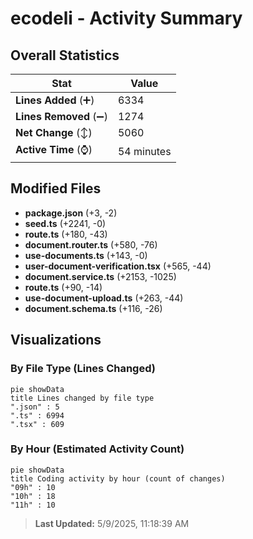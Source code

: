 # ecodeli - Activity Summary 

## Overall Statistics

| Stat                   | Value                                                             |
| ---------------------- | ----------------------------------------------------------------- |
| **Lines Added** (➕)   | 6334                                          |
| **Lines Removed** (➖) | 1274                                        |
| **Net Change** (↕)    | 5060                |
| **Active Time** (⌚)   | 54 minutes |


## Modified Files
- **package.json** (+3, -2)
- **seed.ts** (+2241, -0)
- **route.ts** (+180, -43)
- **document.router.ts** (+580, -76)
- **use-documents.ts** (+143, -0)
- **user-document-verification.tsx** (+565, -44)
- **document.service.ts** (+2153, -1025)
- **route.ts** (+90, -14)
- **use-document-upload.ts** (+263, -44)
- **document.schema.ts** (+116, -26)

## Visualizations

### By File Type (Lines Changed)

```mermaid
pie showData
title Lines changed by file type
".json" : 5
".ts" : 6994
".tsx" : 609
```

### By Hour (Estimated Activity Count)

```mermaid
pie showData
title Coding activity by hour (count of changes)
"09h" : 10
"10h" : 18
"11h" : 10
```


> **Last Updated:** 5/9/2025, 11:18:39 AM